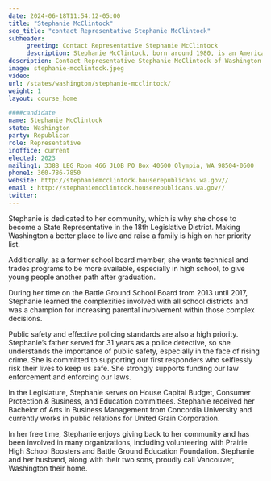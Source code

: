 ```yaml
---
date: 2024-06-18T11:54:12-05:00
title: "Stephanie McClintock"
seo_title: "contact Representative Stephanie McClintock"
subheader:
     greeting: Contact Representative Stephanie McClintock
     description: Stephanie McClintock, born around 1980, is an American politician affiliated with the Republican Party. She assumed office as a member of the Washington House of Representatives, representing District 18-Position 1, on January 9, 2023.
description: Contact Representative Stephanie McClintock of Washington. Contact information for Stephanie McClintock includes email address, phone number, and mailing address.
image: stephanie-mcclintock.jpeg
video:
url: /states/washington/stephanie-mcclintock/
weight: 1
layout: course_home

####candidate
name: Stephanie McClintock
state: Washington
party: Republican
role: Representative
inoffice: current
elected: 2023
mailing1: 338B LEG Room 466 JLOB PO Box 40600 Olympia, WA 98504-0600
phone1: 360-786-7850
website: http://stephaniemcclintock.houserepublicans.wa.gov//
email : http://stephaniemcclintock.houserepublicans.wa.gov//
twitter: 
---
```

Stephanie is dedicated to her community, which is why she chose to become a State Representative in the 18th Legislative District. Making Washington a better place to live and raise a family is high on her priority list.

Additionally, as a former school board member, she wants technical and trades programs to be more available, especially in high school, to give young people another path after graduation.

During her time on the Battle Ground School Board from 2013 until 2017, Stephanie learned the complexities involved with all school districts and was a champion for increasing parental involvement within those complex decisions.

Public safety and effective policing standards are also a high priority. Stephanie’s father served for 31 years as a police detective, so she understands the importance of public safety, especially in the face of rising crime. She is committed to supporting our first responders who selflessly risk their lives to keep us safe. She strongly supports funding our law enforcement and enforcing our laws.

In the Legislature, Stephanie serves on House Capital Budget, Consumer Protection & Business, and Education committees. Stephanie received her Bachelor of Arts in Business Management from Concordia University and currently works in public relations for United Grain Corporation.

In her free time, Stephanie enjoys giving back to her community and has been involved in many organizations, including volunteering with Prairie High School Boosters and Battle Ground Education Foundation. Stephanie and her husband, along with their two sons, proudly call Vancouver, Washington their home.
